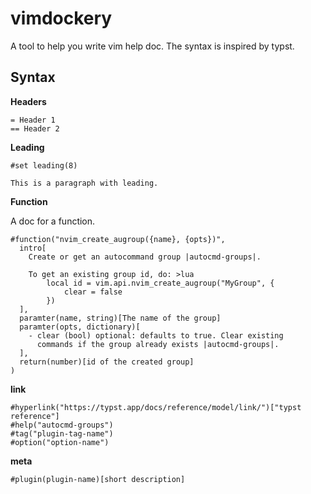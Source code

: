 # vimdockery

A tool to help you write vim help doc. The syntax is inspired by typst.

## Syntax

**Headers**

```
= Header 1
== Header 2
```

**Leading**

```
#set leading(8)

This is a paragraph with leading.
```

**Function**

A doc for a function.

```
#function("nvim_create_augroup({name}, {opts})",
  intro[
    Create or get an autocommand group |autocmd-groups|.

    To get an existing group id, do: >lua
        local id = vim.api.nvim_create_augroup("MyGroup", {
            clear = false
        })
  ],
  paramter(name, string)[The name of the group]
  paramter(opts, dictionary)[
    - clear (bool) optional: defaults to true. Clear existing
      commands if the group already exists |autocmd-groups|.
  ],
  return(number)[id of the created group]
)
```

**link**

```
#hyperlink("https://typst.app/docs/reference/model/link/")["typst reference"]
#help("autocmd-groups")
#tag("plugin-tag-name")
#option("option-name")
```

**meta**

```
#plugin(plugin-name)[short description]
```

